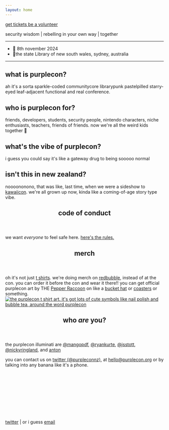 ```yaml
---
layout: home
---
```


<section>
  <main>
    <a href="https://www.eventbrite.co.nz/e/purplecon-2024-tickets-1004911195437" target="_blank" class="button">
      <span>get tickets</span>
    </a>
    <a href="https://docs.google.com/forms/d/1EM8H1AZdbzaYM65orkZRUIikqIZ0uy2KvHf4Sb6eUR0/" target="_blank" class="button">
      <span>be a volunteer</span>
    </a>
  </main>
</section>

<section class="mid">
  <p>security wisdom | rebelling in your own way | <span class="ethereal">together</span></p>
</section>

<hr>

<section class="mid">
<ul class="no-dots left">
  <li> 📅 8th november 2024</li>
  <li> 📍the state <span class="fancy">Library</span> of new south wales, sydney, australia</li>
</ul>
</section>
<hr>

<section class="top">
  <main>
    <article>
      <p-books></p-books>
      <h2>what is purplecon?</h2>
      <div class="content">
        <p>
        ah it's a sorta sparkle-coded communitycore librarypunk pastelpilled starry-eyed leaf-adjacent functional and real conference.
        </p>
      </div>
    </article>
    <article>
      <p-books></p-books>
      <h2>
      who is purplecon for?
      </h2>
      <div class="content">
        <p>
          friends, developers, students, security people, nintendo characters, niche enthusiasts, teachers, friends of friends. now we're all the weird kids together 🤝
        </p>
      </div>
    </article>
    <article>
      <p-books></p-books>
      <h2>what's the vibe of purplecon?</h2>
      <div class="content">
        <p>
          i guess you could say it's like a gateway drug to being sooooo normal 
        </p>
      </div>
    </article>
    <article>
      <p-books></p-books>
      <h2>isn't this in new zealand?</h2>
      <div class="content">
        <p>
        noooononono, that was like, last time, when we were a sideshow to <a href="https://kawaiicon.org/">kawaiicon</a>. we're all grown up now, kinda like a coming-of-age story type vibe.
        </p>
      </div>
    </article>
  </main>
</section>

<section class="top">
      <p-books></p-books>
      <header class="mid">
      <h1>code of conduct</h1>
      </header>
      <div class="content mid">
      we want <em>everyone</em> to feel safe here. <a href="/conduct">here's the rules.</a>
      </div>
</section>
<section id="contact-us" class="top">
      <p-books></p-books>
      <header class="mid">
      <h1>merch</h1>
      </header>
      <div class="content mid">
      <p> oh it's not just <a href="https://www.redbubble.com/i/t-shirt/purplecon-2024-the-shirt-by-purplecon/164335381.VL7OD">t shirts</a>. we're doing merch on <a href="https://www.redbubble.com/i/t-shirt/purplecon-2024-the-shirt-by-purplecon/164335381.VL7OD">redbubble</a>, instead of at the con. you can order it before the con and wear it there!! you can get official purplecon art by THE <a href="https://pepperraccoon.com">Pepper Raccoon</a> on like a <a href="https://www.redbubble.com/i/bucket-hat/purplecon-2024-the-shirt-by-purplecon/164335381.FDWJD">bucket hat</a> or <a href="https://www.redbubble.com/i/coasters/purplecon-2024-the-shirt-by-purplecon/164335381.E5I3N">coasters</a> or something.
      <a href="https://www.redbubble.com/i/t-shirt/purplecon-2024-the-shirt-by-purplecon/164335381.VL7OD"><img class="shirt" src="/shirt.png" alt="the purplecon t shirt art. it's got lots of cute symbols like nail polish and bubble tea, around the word purplecon"/></a>
      </p>
      </div>
</section>
<section class="top">
      <p-books></p-books>
      <header class="mid">
      <h1>who <em>are</em> you?</h1>
      </header>
      <div class="content mid">
      <p>the purplecon illuminati are 
      <a href="//twitter.com/mangopdf">@mangopdf</a>, 
      <a href="//twitter.com/ryankurte">@ryankurte</a>, 
      <a href="//twitter.com/jsstott">@jsstott</a>, 
      <a href="//twitter.com/nickyringland">@nickyringland</a>, and
      <a href="//twitter.com/noqry">anton</a>
      </p>
      <p>
      you can contact us on <a href="https://twitter.com/purpleconnz">twitter (@purpleconnz)</a>, at <a href="mailto:hello@purplecon.org">hello@purplecon.org</a> or by talking into any banana like it's a phone.
      </p>
      </div>
</section>






<br>
<br>
<br>
<br>
<br>
<br>
<br>
<br>
<section>
</section>

<section class="ml">
  <p-mailer>
    <div class="ml-embedded" data-form="cMpgpW"></div>
  </p-mailer>
</section>
<section class="mid">
<p>
        <a href="https://twitter.com/purpleconnz">twitter</a> | or i guess <a href="mailto:hello@purplecon.nz">email</a>
        </p>
</section>
